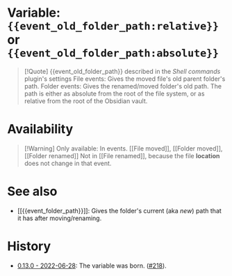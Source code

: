 # Variable: `{{event_old_folder_path:relative}}` or `{{event_old_folder_path:absolute}}`
> [!Quote] {{event_old_folder_path}} described in the *Shell commands* plugin's settings
> File events: Gives the moved file's old parent folder's path.
> Folder events: Gives the renamed/moved folder's old path.
> The path is either as absolute from the root of the file system, or as relative from the root of the Obsidian vault.

# Availability
> [!Warning] Only available:
> In events. [[File moved]], [[Folder moved]], [[Folder renamed]]
> Not in [[File renamed]], because the file **location** does not change in that event.

# See also
- [[{{event_folder_path}}]]: Gives the folder's current (aka *new*) path that it has after moving/renaming.

# History
- [0.13.0 - 2022-06-28](https://github.com/Taitava/obsidian-shellcommands/blob/main/CHANGELOG.md#0130---2022-06-28): The variable was born. ([#218](https://github.com/Taitava/obsidian-shellcommands/issues/218)).